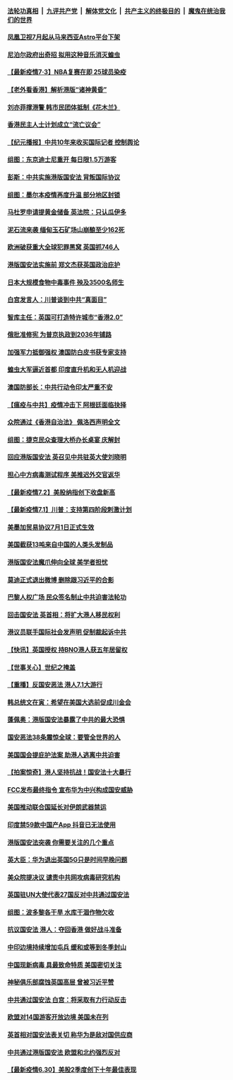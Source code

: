 ####  [法轮功真相](../../../../basic/blob/master/README.md?t=07031802) &nbsp;|&nbsp; [九评共产党](../../../../9ping.md/blob/master/README.md?t=07031802) &nbsp;|&nbsp; [解体党文化](../../../../jtdwh.md/blob/master/README.md?t=07031802)  &nbsp;|&nbsp; [共产主义的终极目的](../../../../gczydzjmd.md/blob/master/README.md?t=07031802) &nbsp;|&nbsp; [魔鬼在统治我们的世界](../../../../mgztzwmdsj.md/blob/master/README.md?t=07031802) 

#### [凤凰卫视7月起从马来西亚Astro平台下架](../pages/nsc418/n12229766.md?t=07031802) 

#### [尼泊尔政府出奇招 拟用这种音乐消灭蝗虫](../pages/nsc418/n12229649.md?t=07031802) 

#### [【最新疫情7·3】NBA复赛在即 25球员染疫](../pages/nsc418/n12229080.md?t=07031802) 

#### [【老外看香港】解析港版“诸神黄昏”](../pages/nsc418/n12228990.md?t=07031802) 

#### [刘亦菲撑港警 韩市民团体抵制《花木兰》](../pages/nsc418/n12226849.md?t=07031802) 

#### [香港民主人士计划成立“流亡议会”](../pages/nsc418/n12228680.md?t=07031802) 

#### [【纪元播报】中共10年来收买国际记者 控制舆论](../pages/nsc418/n12228144.md?t=07031802) 

#### [组图：东京迪士尼重开 每日限1.5万游客](../pages/nsc418/n12226855.md?t=07031802) 

#### [彭斯：中共实施港版国安法 背叛国际协议](../pages/nsc418/n12228135.md?t=07031802) 

#### [组图：墨尔本疫情再度升温 部分地区封锁](../pages/nsc418/n12227665.md?t=07031802) 

#### [马杜罗申请提黄金储备 英法院：只认瓜伊多](../pages/nsc418/n12227983.md?t=07031802) 

#### [泥石流来袭 缅甸玉石矿场山崩酿至少162死](../pages/nsc418/n12227900.md?t=07031802) 

#### [欧洲破获重大全球犯罪黑窝 英国抓746人](../pages/nsc418/n12227970.md?t=07031802) 

#### [港版国安法实施前 郑文杰获英国政治庇护](../pages/nsc418/n12227896.md?t=07031802) 

#### [日本大规模食物中毒事件 殃及3500名师生](../pages/nsc418/n12227855.md?t=07031802) 

#### [白宫发言人：川普谈到中共“真面目”](../pages/nsc418/n12227638.md?t=07031802) 

#### [智库主任：英国可打造特许城市“香港2.0”](../pages/nsc418/n12227010.md?t=07031802) 

#### [俄批准修宪 为普京执政到2036年铺路](../pages/nsc418/n12226978.md?t=07031802) 

#### [加强军力抵御强权 澳国防白皮书获专家支持](../pages/nsc418/n12226240.md?t=07031802) 

#### [蝗虫大军逼近首都 印度直升机和无人机迎战](../pages/nsc418/n12226447.md?t=07031802) 

#### [澳国防部长：中共行动令印太严重不安](../pages/nsc418/n12226619.md?t=07031802) 

#### [【瘟疫与中共】疫情冲击下 阿根廷面临抉择](../pages/nsc418/n12226223.md?t=07031802) 

#### [众院通过《香港自治法》 佩洛西声明全文](../pages/nsc418/n12226260.md?t=07031802) 

#### [组图：捷克民众查理大桥办长桌宴 庆解封](../pages/nsc418/n12223990.md?t=07031802) 

#### [回应港版国安法 英召见中共驻英大使刘晓明](../pages/nsc418/n12225641.md?t=07031802) 

#### [担心中方病毒测试程序 美推迟外交官返华](../pages/nsc418/n12225504.md?t=07031802) 

#### [【最新疫情7.2】美股纳指创下收盘新高](../pages/nsc418/n12225896.md?t=07031802) 

#### [【最新疫情7.1】川普：支持第四阶段刺激计划](../pages/nsc418/n12223137.md?t=07031802) 

#### [美墨加贸易协议7月1日正式生效](../pages/nsc418/n12225352.md?t=07031802) 

#### [美国截获13吨来自中国的人类头发制品](../pages/nsc418/n12225251.md?t=07031802) 

#### [港版国安法魔爪伸向全球 美学者担忧](../pages/nsc418/n12225012.md?t=07031802) 

#### [莫迪正式退出微博 删除跟习近平的合影](../pages/nsc418/n12225068.md?t=07031802) 

#### [巴黎人权广场 民众签名制止中共迫害法轮功](../pages/nsc418/n12221674.md?t=07031802) 

#### [回击国安法 英首相：将扩大港人移民权利](../pages/nsc418/n12224764.md?t=07031802) 

#### [港议员联手国际社会发声明 促制裁起诉中共](../pages/nsc418/n12224652.md?t=07031802) 

#### [【快讯】英国授权 持BNO港人获五年居留权](../pages/nsc418/n12224889.md?t=07031802) 

#### [【世事关心】世纪之掩盖](../pages/nsc418/n12223498.md?t=07031802) 

#### [【重播】反国安恶法 港人7.1大游行](../pages/nsc418/n12219819.md?t=07031802) 

#### [韩总统文在寅：希望在美国大选前促成川金会](../pages/nsc418/n12224373.md?t=07031802) 

#### [蓬佩奥：港版国安法暴露了中共的最大恐惧](../pages/nsc418/n12224268.md?t=07031802) 

#### [国安恶法38条震惊全球：要管全世界的人](../pages/nsc418/n12224164.md?t=07031802) 

#### [美国国会提庇护法案 助港人逃离中共迫害](../pages/nsc418/n12223603.md?t=07031802) 

#### [【拍案惊奇】港人坚持抗战！国安法十大暴行](../pages/nsc418/n12223602.md?t=07031802) 

#### [FCC发布最终指令 宣布华为中兴构成国安威胁](../pages/nsc418/n12222824.md?t=07031802) 

#### [美国推动联合国延长对伊朗武器禁运](../pages/nsc418/n12223133.md?t=07031802) 

#### [印度禁59款中国产App 抖音已无法使用](../pages/nsc418/n12223148.md?t=07031802) 

#### [港版国安法突袭 你需要关注的几个重点](../pages/nsc418/n12222881.md?t=07031802) 

#### [英大臣：华为退出英国5G只是时间早晚问题](../pages/nsc418/n12223030.md?t=07031802) 

#### [美众院提决议 谴责中共网攻病毒研究机构](../pages/nsc418/n12223006.md?t=07031802) 

#### [英国驻UN大使代表27国反对中共通过国安法](../pages/nsc418/n12222760.md?t=07031802) 

#### [组图：波多黎各干旱 水库干涸作物欠收](../pages/nsc418/n12221649.md?t=07031802) 

#### [抗议国安法 港人：夺回香港 做好战斗准备](../pages/nsc418/n12222716.md?t=07031802) 

#### [中印边境持续增加屯兵 缓和或等到冬季封山](../pages/nsc418/n12222557.md?t=07031802) 

#### [中国现新病毒 具最致命特质 美国密切关注](../pages/nsc418/n12222596.md?t=07031802) 

#### [神秘俱乐部腐蚀英国高层 曾被习近平赞](../pages/nsc418/n12222573.md?t=07031802) 

#### [中共通过国安法 白宫：将采取有力行动反击](../pages/nsc418/n12222567.md?t=07031802) 

#### [欧盟对14国游客开放边境 美国未在列](../pages/nsc418/n12222348.md?t=07031802) 

#### [英首相对国安法表关切 称华为是敌对国供应商](../pages/nsc418/n12222449.md?t=07031802) 

#### [中共通过港版国安法 欧盟和北约强烈反对](../pages/nsc418/n12222076.md?t=07031802) 

#### [【最新疫情6.30】美股2季度创下十年最佳表现](../pages/nsc418/n12220711.md?t=07031802) 

